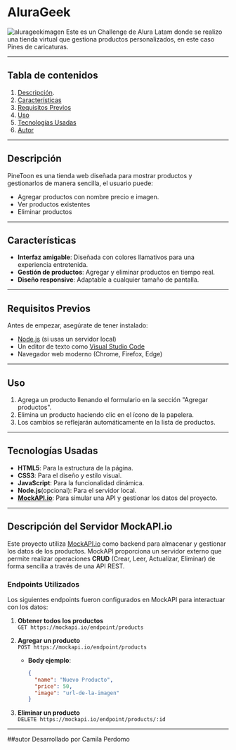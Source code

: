 # AluraGeek
![alurageekimagen](https://github.com/user-attachments/assets/7f0bc4a3-fd40-41d5-b448-44b7bb0e167c)
Este es un Challenge de Alura Latam donde se realizo una tienda virtual que gestiona productos personalizados, en este caso Pines de caricaturas.

---

## Tabla de contenidos
1. [Descripción](#descripción).
2. [Características](#características)
3. [Requisitos Previos](#requisitos-previos)
4. [Uso](#uso)
5. [Tecnologías Usadas](#tecnologías-usadas)
6. [Autor](#autor)

---

## Descripción 
PineToon es una tienda web diseñada para mostrar productos y gestionarlos de manera sencilla, el usuario puede:
- Agregar productos con nombre precio e imagen.
- Ver productos existentes
- Eliminar productos

---

## Características 
- **Interfaz amigable**: Diseñada con colores llamativos para una experiencia entretenida.
- **Gestión de productos**: Agregar y eliminar productos en tiempo real.
- **Diseño responsive**: Adaptable a cualquier tamaño de pantalla.

---

## Requisitos Previos
Antes de empezar, asegúrate de tener instalado:
- [Node.js](https://nodejs.org/) (si usas un servidor local)
- Un editor de texto como [Visual Studio Code](https://code.visualstudio.com/)
- Navegador web moderno (Chrome, Firefox, Edge)

---

## Uso
1. Agrega un producto llenando el formulario en la sección "Agregar productos".
2. Elimina un producto haciendo clic en el ícono de la papelera.
3. Los cambios se reflejarán automáticamente en la lista de productos.

---

## Tecnologías Usadas
- **HTML5**: Para la estructura de la página.
- **CSS3**: Para el diseño y estilo visual.
- **JavaScript**: Para la funcionalidad dinámica.
- **Node.js**(opcional): Para el servidor local.
- **[MockAPI.io](https://mockapi.io)**: Para simular una API y gestionar los datos del proyecto.

---

## Descripción del Servidor MockAPI.io
Este proyecto utiliza [MockAPI.io](https://mockapi.io) como backend para almacenar y gestionar los datos de los productos. MockAPI proporciona un servidor externo que permite realizar operaciones **CRUD** (Crear, Leer, Actualizar, Eliminar) de forma sencilla a través de una API REST.

### Endpoints Utilizados
Los siguientes endpoints fueron configurados en MockAPI para interactuar con los datos:

1. **Obtener todos los productos**  
   `GET https://mockapi.io/endpoint/products`

2. **Agregar un producto**  
   `POST https://mockapi.io/endpoint/products`  
   - **Body ejemplo**:
     ```json
     {
       "name": "Nuevo Producto",
       "price": 50,
       "image": "url-de-la-imagen"
     }
     ```

3. **Eliminar un producto**  
   `DELETE https://mockapi.io/endpoint/products/:id`

---

##autor
Desarrollado por Camila Perdomo

   

